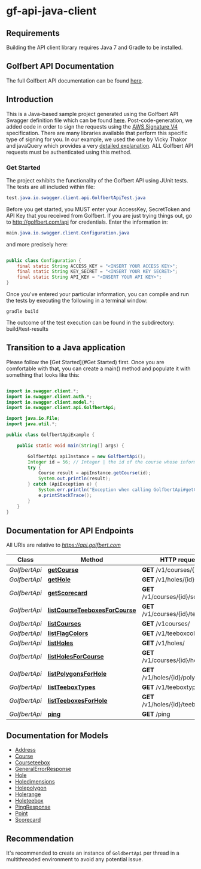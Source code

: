 # gf-api-java-client

## Requirements

Building the API client library requires Java 7 and Gradle to be installed.

## Golfbert API Documentation

The full Golfbert API documentation can be found [here](https://golfbert.com/docs).

## Introduction

This is a Java-based sample project generated using the Golfbert API Swagger definition file which can be found [here](https://golfbert.com/docs/swagger.yml). Post-code-generation, we added code in order to sign the requests using the [AWS Signature V4](http://docs.aws.amazon.com/AmazonS3/latest/API/sig-v4-authenticating-requests.html) specification. There are many libraries available that perform this specific type of signing for you. In our example, we used the one by Vicky Thakor and javaQuery which provides a very [detailed explanation](http://www.javaquery.com/2016/01/aws-version-4-signing-process-complete.html). ALL Golfbert API requests must be authenticated using this method.

### Get Started

The project exhibits the functionality of the Golfbert API using JUnit tests. The tests are all included within file:

```java
test.java.io.swagger.client.api.GolfbertApiTest.java
```

Before you get started, you MUST enter your AccessKey, SecretToken and API Key that you received from Golfbert. If you are just trying things out, go to http://golfbert.com/api for credentials. Enter the information in:

```java
main.java.io.swagger.client.Configuration.java
```

and more precisely here:

```java

public class Configuration {
    final static String ACCESS_KEY = "<INSERT YOUR ACCESS KEY>";
    final static String KEY_SECRET = "<INSERT YOUR KEY SECRET>";
    final static String API_KEY = "<INSERT YOUR API KEY>";
}
```
Once you've entered your particular information, you can compile and run the tests by executing the following in a terminal window:

```shell
gradle build
```
The outcome of the test execution can be found in the subdirectory: build/test-results

## Transition to a Java application

Please follow the [Get Started](#Get Started) first. Once you are comfortable with that, you can create a main() method and populate it with something that looks like this:

```java

import io.swagger.client.*;
import io.swagger.client.auth.*;
import io.swagger.client.model.*;
import io.swagger.client.api.GolfbertApi;

import java.io.File;
import java.util.*;

public class GolfbertApiExample {

    public static void main(String[] args) {

        GolfbertApi apiInstance = new GolfbertApi();
        Integer id = 56; // Integer | the id of the course whose information to be returned
        try {
            Course result = apiInstance.getCourse(id);
            System.out.println(result);
        } catch (ApiException e) {
            System.err.println("Exception when calling GolfbertApi#getCourse");
            e.printStackTrace();
        }
    }
}

```

## Documentation for API Endpoints

All URIs are relative to *https://api.golfbert.com*

Class | Method | HTTP request | Description
------------ | ------------- | ------------- | -------------
*GolfbertApi* | [**getCourse**](docs/GolfbertApi.md#getCourse) | **GET** /v1/courses/{id} | v1/courses/_id_
*GolfbertApi* | [**getHole**](docs/GolfbertApi.md#getHole) | **GET** /v1/holes/{id} | v1/holes/_id_
*GolfbertApi* | [**getScorecard**](docs/GolfbertApi.md#getScorecard) | **GET** /v1/courses/{id}/scorecard | v1/courses/_id_/scorecard
*GolfbertApi* | [**listCourseTeeboxesForCourse**](docs/GolfbertApi.md#listCourseTeeboxesForCourse) | **GET** /v1/courses/{id}/teeboxes | v1/courses/_id_/teeboxes
*GolfbertApi* | [**listCourses**](docs/GolfbertApi.md#listCourses) | **GET** /v1courses/ | v1/courses
*GolfbertApi* | [**listFlagColors**](docs/GolfbertApi.md#listFlagColors) | **GET** /v1/teeboxcolors | v1/teeboxcolors
*GolfbertApi* | [**listHoles**](docs/GolfbertApi.md#listHoles) | **GET** /v1/holes/ | v1/holes
*GolfbertApi* | [**listHolesForCourse**](docs/GolfbertApi.md#listHolesForCourse) | **GET** /v1/courses/{id}/holes | v1/courses/_id_/holes
*GolfbertApi* | [**listPolygonsForHole**](docs/GolfbertApi.md#listPolygonsForHole) | **GET** /v1/holes/{id}/polygons | v1/holes/_id_/polygons
*GolfbertApi* | [**listTeeboxTypes**](docs/GolfbertApi.md#listTeeboxTypes) | **GET** /v1/teeboxtypes | v1/teeboxtypes
*GolfbertApi* | [**listTeeboxesForHole**](docs/GolfbertApi.md#listTeeboxesForHole) | **GET** /v1/holes/{id}/teeboxes | v1/holes/_id_/teeboxes
*GolfbertApi* | [**ping**](docs/GolfbertApi.md#ping) | **GET** /ping | ping


## Documentation for Models

 - [Address](docs/Address.md)
 - [Course](docs/Course.md)
 - [Courseteebox](docs/Courseteebox.md)
 - [GeneralErrorResponse](docs/GeneralErrorResponse.md)
 - [Hole](docs/Hole.md)
 - [Holedimensions](docs/Holedimensions.md)
 - [Holepolygon](docs/Holepolygon.md)
 - [Holerange](docs/Holerange.md)
 - [Holeteebox](docs/Holeteebox.md)
 - [PingResponse](docs/PingResponse.md)
 - [Point](docs/Point.md)
 - [Scorecard](docs/Scorecard.md)


## Recommendation

It's recommended to create an instance of `GoldbertApi` per thread in a multithreaded environment to avoid any potential issue.
